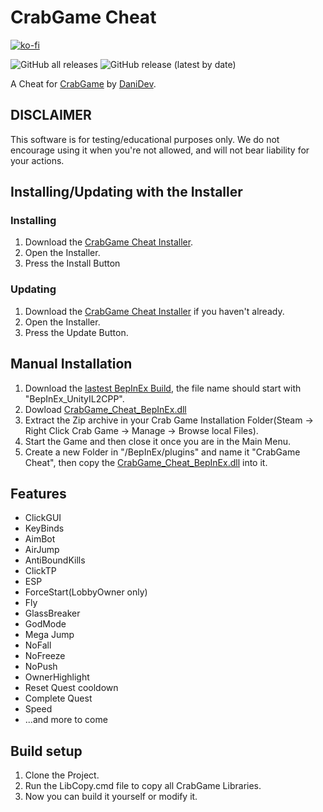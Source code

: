 

# CrabGame Cheat
[![ko-fi](https://ko-fi.com/img/githubbutton_sm.svg)](https://ko-fi.com/O5O178FHD)

![GitHub all releases](https://img.shields.io/github/downloads/CodeName-Anti/CrabGame-Cheat/total?color=%23FF8C00&style=flat-square)
![GitHub release (latest by date)](https://img.shields.io/github/v/release/CodeName-Anti/CrabGame-Cheat?style=flat-square)

A Cheat for [CrabGame](https://store.steampowered.com/app/1782210/Crab_Game/) by [DaniDev](https://www.youtube.com/c/DaniDev).

## DISCLAIMER
This software is for testing/educational purposes only. We do not encourage using it when you're not allowed, and will not bear liability for your actions.

## Installing/Updating with the Installer

### Installing
 1. Download the [CrabGame Cheat Installer](https://github.com/CodeName-Anti/CrabGame-Cheat/releases/latest/download/CrabGame_Cheat_Installer.exe).
 2. Open the Installer.
 3. Press the Install Button

### Updating
1. Download the [CrabGame Cheat Installer](https://github.com/CodeName-Anti/CrabGame-Cheat/releases/latest/download/CrabGame_Cheat_Installer.exe) if you haven't already.
 2. Open the Installer.
 3. Press the Update Button.


## Manual Installation
 1. Download the [lastest BepInEx Build](https://builds.bepis.io/projects/bepinex_be), the file name should start with "BepInEx_UnityIL2CPP".
 2. Dowload [CrabGame_Cheat_BepInEx.dll](https://github.com/CodeName-Anti/CrabGame-Cheat/releases/latest/download/CrabCheat_BepInEx.dll)
 3. Extract the Zip archive in your Crab Game Installation Folder(Steam -> Right Click Crab Game -> Manage -> Browse local Files).
 4. Start the Game and then close it once you are in the Main Menu.
 5. Create a new Folder in "/BepInEx/plugins" and name it "CrabGame Cheat", then copy the [CrabGame_Cheat_BepInEx.dll](https://github.com/CodeName-Anti/CrabGame-Cheat/releases/latest/download/CrabCheat_BepInEx.dll) into it.

## Features
 - ClickGUI
 - KeyBinds
 - AimBot
 - AirJump
 - AntiBoundKills
 - ClickTP
 - ESP
 - ForceStart(LobbyOwner only)
 - Fly
 - GlassBreaker
 - GodMode
 - Mega Jump
 - NoFall
 - NoFreeze
 - NoPush
 - OwnerHighlight
 - Reset Quest cooldown
 - Complete Quest
 - Speed
 - ...and more to come

## Build setup
 1. Clone the Project.
 2. Run the LibCopy.cmd file to copy all CrabGame Libraries.
 3. Now you can build it yourself or modify it.

